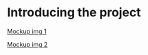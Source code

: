 # Introducing the project 


[Mockup img 1](https://github.com/codiku/ressources/blob/master/RN_mockup-weather-1.png)

[Mockup img 2](https://github.com/codiku/ressources/blob/master/RN_mockup-weather-2.png)